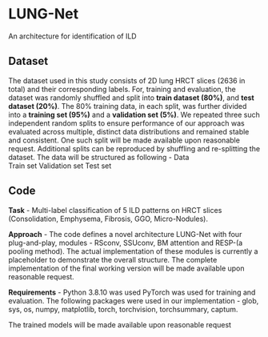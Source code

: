 # LUNG-Net
An architecture for identification of ILD
## Dataset
The dataset used in this study consists of 2D lung HRCT slices (2636 in total) and their corresponding labels. For, training and evaluation, the dataset was randomly shuffled and split into **train dataset (80%)**, and **test dataset (20%)**. The 80% training data, in each split, was further divided into
a **training set (95%)** and a **validation set (5%)**. We repeated three such independent random splits to ensure performance of our approach was evaluated across multiple, distinct data
distributions and remained stable and consistent. One such split will be made available upon reasonable request. Additional splits can be reproduced by shuffling and re-splitting the dataset.
The data will be structured as following -
Data\
  Train set
  Validation set
  Test set

## Code
**Task** - Multi-label classification of 5 ILD patterns on HRCT slices (Consolidation, Emphysema, Fibrosis, GGO, Micro-Nodules).

**Approach** - The code defines a novel architecture LUNG-Net with four plug-and-play, modules - RSconv, SSUconv, BM attention and RESP-(a pooling method). The actual implementation of these modules is currently a placeholder to demonstrate the overall structure. The complete implementation of the final working version will be made available upon reasonable request.

**Requirements** - Python 3.8.10 was used
PyTorch was used for training and evaluation.
The following packages were used in our implementation - glob, sys, os, numpy, matplotlib, torch, torchvision, torchsummary, captum.


The trained models will be made available upon reasonable request




